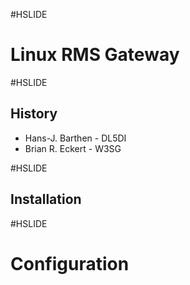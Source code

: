 #HSLIDE

# Linux RMS Gateway

#HSLIDE

## History

* Hans-J. Barthen - DL5DI
* Brian R. Eckert - W3SG

#HSLIDE

## Installation

#HSLIDE

# Configuration